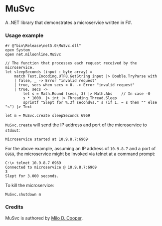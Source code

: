 # MuSvc
A .NET library that demonstrates a microservice written in F#.

### Usage example
```
#r @"bin\Release\net5.0\MuSvc.dll"
open System
open net.miloonline.MuSvc

// The function that processes each request received by the microservice.
let sleepSeconds (input : byte array) =
    match Text.Encoding.UTF8.GetString input |> Double.TryParse with
    | false, _ -> Error "invalid request"
    | true, secs when secs < 0. -> Error "invalid request"
    | true, secs ->
        let s = Math.Round (secs, 3) |> Math.Abs    // In case -0
        s * 1000. |> int |> Threading.Thread.Sleep
        sprintf "Slept for %.3f second%s." s (if 1. = s then "" else "s") |> Text

let m = MuSvc.create sleepSeconds 6969
```

`MuSvc.create` will send the IP address and port of the microservice to `stdout`:
```
Microservice started at 10.9.8.7:6969
```

For the above example, assuming an IP address of `10.9.8.7` and a port of `6969`, the microservice might be invoked via telnet at a command prompt:

```
C:\> telnet 10.9.8.7 6969
Connected to microservice @ 10.9.8.7:6969
3
Slept for 3.000 seconds.
```

To kill the microservice:
```
MuSvc.shutdown m
```

### Credits
MuSvc is authored by [Milo D. Cooper](https://www.miloonline.net).
